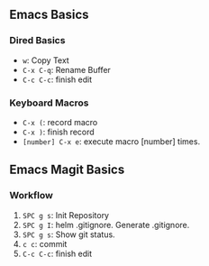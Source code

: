## Emacs Basics ##

### Dired Basics ###

- `w`: Copy Text
- `C-x C-q`: Rename Buffer
- `C-c C-c`: finish edit

### Keyboard Macros ###

- `C-x (`: record macro
- `C-x )`: finish record
- `[number] C-x e`: execute macro [number] times.

## Emacs Magit Basics ##

### Workflow ###

1. `SPC g s`: Init Repository
2. `SPC g I`: helm .gitignore. Generate .gitignore.
3. `SPC g s`: Show git status.
4. `c c`: commit
5. `C-c C-c`: finish edit


